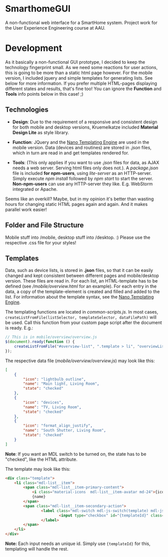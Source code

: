 # SmarthomeGUI
A non-functional web interface for a SmartHome system. Project work for the User Experience Engineering course at AAU.

# Development
As it basically a non-functional GUI prototype, I decided to keep the technology fingerprint small. As we need some reactions for user actions, this is going to be more than a static html page however. 
For the mobile version, I included jquery and simple templates for generating lists. See below for more information. If you prefer multiple HTML-pages displaying different states and results, that's fine too!  You can ignore the **Function** and **Tools** info points below in this case! ;)

## Technologies
* **Design**: Due to the requirement of a responsive and consistent design for both mobile and desktop versions, Kruemelkatze included **Material Design Lite** as style library.
+ **Function**: JQuery and the [Nano Templating Engine](https://github.com/trix/nano) are used in the mobile version. Data (devices and routines) are stored in *.json* files, which in turn are read in and get templates rendered for.
* **Tools**: (This only applies if you want to use *.json* files for data, as AJAX needs a web server. Serving html files only does not.). A *package.json* file is included **for npm-users**, using *lite-server* as an HTTP-server. Simply execute *npm install* followed by *npm start* to start the server.  **Non-npm-users** can use any HTTP-server they like. E.g. WebStorm integrated or Apache.


Seems like an overkill? Maybe, but in my opinion it's better than wasting hours for changing static HTML pages again and again. And it makes parallel work easier!

## Folder and File Structure
Mobile stuff into /mobile, desktop stuff into /desktop. :)
Please use the respective .css file for your styles!

## Templates
Data, such as device lists, is stored in **.json** files, so that it can be easily changed and kept consistent between different pages and mobile/desktop version. These files are read in. For each list, an HTML-template has to be defined (see */mobile/overview.html* for an example). For each entry in the data, a copy of the template-element is created and filled and added to the list. For information about the template syntax, see the [Nano Templating Engine](https://github.com/trix/nano).

The templating functions are located in *common-scripts.js*. In most cases, ```createListFromFile(listSelector, templateSelector, dataFilePath)``` will be used. Call this function from your custom page script after the document is ready. E.g.:

```javascript
// This is in mobile/overview/overview.js
$(document).ready(function () {
    createListFromFile("#overview-list", ".template > li", "overviewList.json");
});
```

The respective data file (*mobile/overview/overview.js*) may look like this:
```json
[
    {
        "icon": "lightbulb_outline",
        "name": "Main light, Living Room",
        "state": "checked"
    },
    {
        "icon": "devices",
        "name": "TV, Living Room",
        "state": "checked"
    },
    {
        "icon": "format_align_justify",
        "name": "South Shutter, Living Room",
        "state": "checked"
    }
]
```
**Note**: If you want an MDL switch to be turned on, the state has to be "checked", like the HTML attribute.

The template may look like this:
```html
<div class="template">
	<li class="mdl-list__item">
		<span class="mdl-list__item-primary-content">
            <i class="material-icons  mdl-list__item-avatar md-24">{icon}</i>
            {name}
        </span>
		<span class="mdl-list__item-secondary-action">
                <label class="mdl-switch mdl-js-switch(template) mdl-js-ripple-effect" for="{templateId}">
                        <input type="checkbox" id="{templateId}" class="mdl-switch__input" {state} />
                </label>
        </span>
	</li>
</div>
```
**Note:** Each input needs an unique id. Simply use ```{templateId}``` for this, templating will handle the rest.


